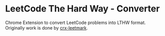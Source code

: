 # LeetCode The Hard Way - Converter

Chrome Extension to convert LeetCode problems into LTHW format. Originally work is done by [crx-leetmark](https://github.com/crimx/crx-leetmark).
